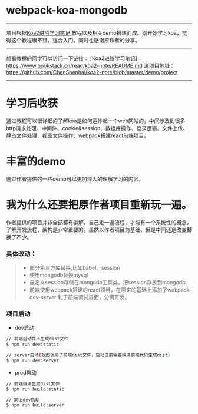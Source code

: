 # webpack-koa-mongodb

------

项目根据[Koa2进阶学习笔记 ](https://www.bookstack.cn/read/koa2-note/README.md)教程以及相关demo搭建而成。刚开始学习koa，觉得这个教程很不错，适合入门。同时也感谢原作者的分享。

------
想看教程的同学可以访问一下链接：
[Koa2进阶学习笔记]：https://www.bookstack.cn/read/koa2-note/README.md
源项目地址：https://github.com/ChenShenhai/koa2-note/blob/master/demo/project

------

# 学习后收获
通过教程可以很详细的了解koa是如何运作起一个web网站的。中间涉及到很多http请求处理、中间件、cookie&session、数据库操作、登录逻辑、文件上传、静态文件处理、视图文件操作、webpack搭建react前端项目。


# 丰富的demo

通过作者提供的一些demo可以更加深入的理解学习的内容。


# 我为什么还要把原作者项目重新玩一遍。

作者提供的项目并非全部都有讲解，自己走一遍流程，才能有一个系统性的概念，了解开发流程，架构是非常重要的。虽然以作者项目为基础，但是中间还是改变替换了不少。

### 具体改动：

> * 部分第三方库替换,比如babel、session
> * 使用mongodb替换mysql
> * 自定义session存储在mongodb工具类，把session存放到mongodb
> * 前端使用webpack搭建的react项目，在原来的基础上添加了webpack-dev-server 利于前端调试界面，分离开发。


### 项目启动

- dev启动

```bash
// 前端启动并不生成dist文件
$ npm run dev:static

// server启动(视图调用了前端dist文件，启动之前需要编译前端代码生成dist)
$ npm run dev:server 
```

- prod启动

```bash
// 前端编译生成dist文件
$ npm run build:static

// 同上dev启动
$ npm run build:server 
```